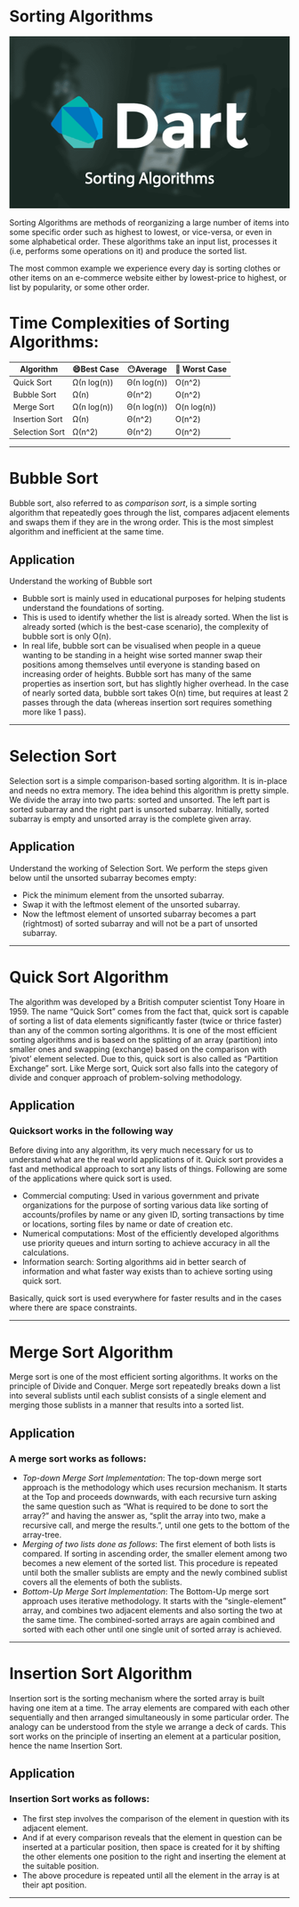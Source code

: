 # Sorting Algorithms 
![Sorting in Dart](img-dart-sort.png)

Sorting Algorithms are methods of reorganizing a large number of items into some specific order such as highest to lowest, or vice-versa, or even in some alphabetical order.
These algorithms take an input list, processes it (i.e, performs some operations on it) and produce the sorted list.


The most common example we experience every day is sorting clothes or other items on an e-commerce website either by lowest-price to highest, or list by popularity, or some other order.

# Time Complexities of Sorting Algorithms:
| Algorithm       | 😄Best Case | 😶Average  | 🙁 Worst Case |
|-----------------|-------------|-------------|------------|
| Quick Sort      | Ω(n log(n)) | Θ(n log(n)) | O(n^2)     |
| Bubble Sort     | Ω(n)        | Θ(n^2)      | O(n^2)     |  
| Merge Sort      | Ω(n log(n)) | Θ(n log(n)) | O(n log(n))|  
| Insertion Sort  | Ω(n)        | Θ(n^2)      | O(n^2)     |  
| Selection Sort  | Ω(n^2)      | Θ(n^2)      | O(n^2)     |  

---
# Bubble Sort
Bubble sort, also referred to as *comparison sort*, is a simple sorting algorithm that repeatedly goes through the list, compares adjacent elements and swaps them if they are in the wrong order. This is the most simplest algorithm and inefficient at the same time.

## Application
Understand the working of Bubble sort
- Bubble sort is mainly used in educational purposes for helping students understand the foundations of sorting.
- This is used to identify whether the list is already sorted. When the list is already sorted (which is the best-case scenario), the complexity of bubble sort is only O(n).
- In real life, bubble sort can be visualised when people in a queue wanting to be standing in a height wise sorted manner swap their positions among themselves until everyone is standing based on increasing order of heights.
Bubble sort has many of the same properties as insertion sort, but has slightly higher overhead. In the case of nearly sorted data, bubble sort takes O(n) time, but requires at least 2 passes through the data (whereas insertion sort requires something more like 1 pass).

---
# Selection Sort
Selection sort is a simple comparison-based sorting algorithm. It is in-place and needs no extra memory.
The idea behind this algorithm is pretty simple. We divide the array into two parts: sorted and unsorted. The left part is sorted subarray and the right part is unsorted subarray. Initially, sorted subarray is empty and unsorted array is the complete given array.
## Application
Understand the working of Selection Sort. We perform the steps given below until the unsorted subarray becomes empty:
- Pick the minimum element from the unsorted subarray.
- Swap it with the leftmost element of the unsorted subarray.
- Now the leftmost element of unsorted subarray becomes a part (rightmost) of sorted subarray and will not be a part of unsorted subarray.

---
#  Quick Sort Algorithm
The algorithm was developed by a British computer scientist Tony Hoare in 1959. The name “Quick Sort” comes from the fact that, quick sort is capable of sorting a list of data elements significantly faster (twice or thrice faster) than any of the common sorting algorithms. It is one of the most efficient sorting algorithms and is based on the splitting of an array (partition) into smaller ones and swapping (exchange) based on the comparison with ‘pivot’ element selected. Due to this, quick sort is also called as “Partition Exchange” sort. Like Merge sort, Quick sort also falls into the category of divide and conquer approach of problem-solving methodology.

## Application
### Quicksort works in the following way
Before diving into any algorithm, its very much necessary for us to understand what are the real world applications of it. Quick sort provides a fast and methodical approach to sort any lists of things. Following are some of the applications where quick sort is used.

- Commercial computing: Used in various government and private organizations for the purpose of sorting various data like sorting of accounts/profiles by name or any given ID, sorting transactions by time or locations, sorting files by name or date of creation etc.
- Numerical computations: Most of the efficiently developed algorithms use priority queues and inturn sorting to achieve accuracy in all the calculations.
- Information search: Sorting algorithms aid in better search of information and what faster way exists than to achieve sorting using quick sort.

Basically, quick sort is used everywhere for faster results and in the cases where there are space constraints.

---
# Merge Sort Algorithm
Merge sort is one of the most efficient sorting algorithms. It works on the principle of Divide and Conquer. Merge sort repeatedly breaks down a list into several sublists until each sublist consists of a single element and merging those sublists in a manner that results into a sorted list.

## Application
### A merge sort works as follows:
- *Top-down Merge Sort Implementation*: The top-down merge sort approach is the methodology which uses recursion mechanism. It starts at the Top and proceeds downwards, with each recursive turn asking the same question such as “What is required to be done to sort the array?” and having the answer as, “split the array into two, make a recursive call, and merge the results.”, until one gets to the bottom of the array-tree.
- *Merging of two lists done as follows*: The first element of both lists is compared. If sorting in ascending order, the smaller element among two becomes a new element of the sorted list. This procedure is repeated until both the smaller sublists are empty and the newly combined sublist covers all the elements of both the sublists.
- *Bottom-Up Merge Sort Implementation*: The Bottom-Up merge sort approach uses iterative methodology. It starts with the “single-element” array, and combines two adjacent elements and also sorting the two at the same time. The combined-sorted arrays are again combined and sorted with each other until one single unit of sorted array is achieved.

---
# Insertion Sort Algorithm
Insertion sort is the sorting mechanism where the sorted array is built having one item at a time. The array elements are compared with each other sequentially and then arranged simultaneously in some particular order. The analogy can be understood from the style we arrange a deck of cards. This sort works on the principle of inserting an element at a particular position, hence the name Insertion Sort.

## Application
### Insertion Sort works as follows:
- The first step involves the comparison of the element in question with its adjacent element.
- And if at every comparison reveals that the element in question can be inserted at a particular position, then space is created for it by shifting the other elements one position to the right and inserting the element at the suitable position.
- The above procedure is repeated until all the element in the array is at their apt position.

---
